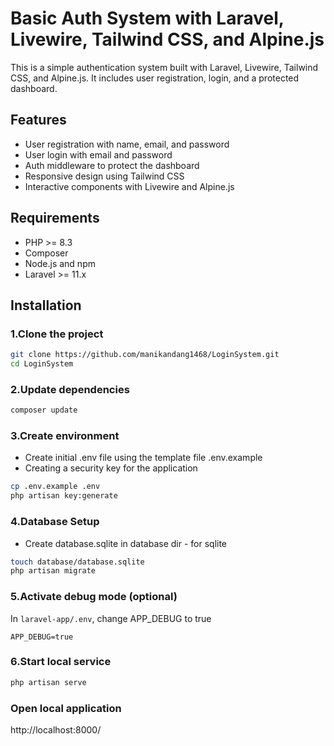 # Basic Auth System with Laravel, Livewire, Tailwind CSS, and Alpine.js

This is a simple authentication system built with Laravel, Livewire, Tailwind CSS, and Alpine.js. It includes user registration, login, and a protected dashboard.

## Features

- User registration with name, email, and password
- User login with email and password
- Auth middleware to protect the dashboard
- Responsive design using Tailwind CSS
- Interactive components with Livewire and Alpine.js

## Requirements

- PHP >= 8.3
- Composer
- Node.js and npm
- Laravel >= 11.x

## Installation

### 1.Clone the project

```bash
git clone https://github.com/manikandang1468/LoginSystem.git
cd LoginSystem
```

### 2.Update dependencies

```bash
composer update
```

### 3.Create environment

* Create initial .env file using the template file .env.example
* Creating a security key for the application

```bash
cp .env.example .env
php artisan key:generate
```

### 4.Database Setup

* Create database.sqlite in database dir - for sqlite

```bash
touch database/database.sqlite
php artisan migrate
```

### 5.Activate debug mode (optional)

In `laravel-app/.env`, change APP_DEBUG to true

```
APP_DEBUG=true
```

### 6.Start local service

```bash
php artisan serve
```

### Open local application

http://localhost:8000/
